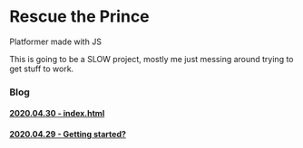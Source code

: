# Rescue the Prince
Platformer made with JS

This is going to be a SLOW project, mostly me just messing around trying to get stuff to work.

### Blog
#### [2020.04.30 - index.html](/_posts/2020.04.30/)
#### [2020.04.29 - Getting started?](/_posts/2020.04.29/)
